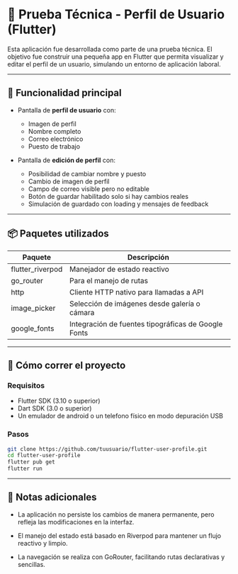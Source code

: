 # 📱 Prueba Técnica - Perfil de Usuario (Flutter)

Esta aplicación fue desarrollada como parte de una prueba técnica. El objetivo fue construir una pequeña app en Flutter que permita visualizar y editar el perfil de un usuario, simulando un entorno de aplicación laboral.

---

## 🧩 Funcionalidad principal

- Pantalla de **perfil de usuario** con:
  - Imagen de perfil
  - Nombre completo
  - Correo electrónico
  - Puesto de trabajo

- Pantalla de **edición de perfil** con:
  - Posibilidad de cambiar nombre y puesto
  - Cambio de imagen de perfil
  - Campo de correo visible pero no editable
  - Botón de guardar habilitado solo si hay cambios reales
  - Simulación de guardado con loading y mensajes de feedback

---

## 📦 Paquetes utilizados

| Paquete          | Descripción                                           |
|------------------|-------------------------------------------------------|
| flutter_riverpod | Manejador de estado reactivo                          |
| go_router        | Para el manejo de rutas                               |
| http             | Cliente HTTP nativo para llamadas a API               |
| image_picker     | Selección de imágenes desde galería o cámara          |
| google_fonts     | Integración de fuentes tipográficas de Google Fonts   |

---

## 🚀 Cómo correr el proyecto

### Requisitos

- Flutter SDK (3.10 o superior)
- Dart SDK (3.0 o superior)
- Un emulador de android o un telefono físico en modo depuración USB

### Pasos

```bash
git clone https://github.com/tuusuario/flutter-user-profile.git
cd flutter-user-profile
flutter pub get
flutter run
```

---

## 📝 Notas adicionales

- La aplicación no persiste los cambios de manera permanente, pero refleja las modificaciones en la interfaz.

- El manejo del estado está basado en Riverpod para mantener un flujo reactivo y limpio.

- La navegación se realiza con GoRouter, facilitando rutas declarativas y sencillas.

